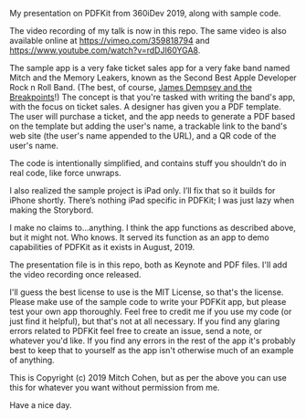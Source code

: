My presentation on PDFKit from 360iDev 2019, along with sample code.

The video recording of my talk is now in this repo.  The same video is also available online at https://vimeo.com/359818794 and https://www.youtube.com/watch?v=rdDJI60YGA8.

The sample app is a very fake ticket sales app for a very fake band named Mitch and the Memory Leakers, known as the Second Best Apple Developer Rock n Roll Band.  (The best, of course, [James Dempsey and the Breakpoints](https://jamesdempsey.net/)!)  The concept is that you're tasked with writing the band's app, with the focus on ticket sales.  A designer has given you a PDF template.  The user will purchase a ticket, and the app needs to generate a PDF based on the template but adding the user's name, a trackable link to the band's web site (the user's name appended to the URL), and a QR code of the user's name.

The code is intentionally simplified, and contains stuff you shouldn’t do in real code, like force unwraps.

I also realized the sample project is iPad only. I’ll fix that so it builds for iPhone shortly. There’s nothing iPad specific in PDFKit; I was just lazy when making the Storybord.

I make no claims to...anything. I think the app functions as described above, but it might not. Who knows. It served its function as an app to demo capabilities of PDFKit as it exists in August, 2019.

The presentation file is in this repo, both as Keynote and PDF files.  I'll add the video recording once released.

I'll guess the best license to use is the MIT License, so that's the license. Please make use of the sample code to write your PDFKit app, but please test your own app thoroughly. Feel free to credit me if you use my code (or just find it helpful), but that's not at all necessary. If you find any glaring errors related to PDFKit feel free to create an issue, send a note, or whatever you'd like. If you find any errors in the rest of the app it's probably best to keep that to yourself as the app isn't otherwise much of an example of anything.

This is Copyright (c) 2019 Mitch Cohen, but as per the above you can use this for whatever you want without permission from me.

Have a nice day.

